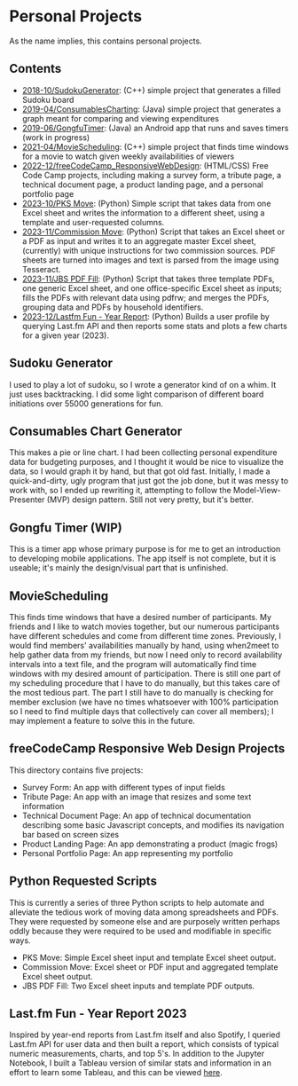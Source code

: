 # Personal Projects
As the name implies, this contains personal projects.
## Contents
- <a href="https://github.com/raechiang/Personal/tree/master/2018-10/SudokuGenerator">2018-10/SudokuGenerator</a>: (C++) simple project that generates a filled Sudoku board
- <a href="https://github.com/raechiang/Personal/tree/master/2019-04/ConsumablesCharting">2019-04/ConsumablesCharting</a>: (Java) simple project that generates a graph meant for comparing and viewing expenditures
- <a href="https://github.com/raechiang/Personal/tree/master/2019-06/GongfuTimer">2019-06/GongfuTimer</a>: (Java) an Android app that runs and saves timers (work in progress)
- <a href="https://github.com/raechiang/Personal/tree/master/2021-04/MovieScheduling">2021-04/MovieScheduling</a>: (C++) simple project that finds time windows for a movie to watch given weekly availabilities of viewers
- <a href="https://github.com/raechiang/Personal/tree/master/2022-12/freeCodeCamp_ResponsiveWebDesign">2022-12/freeCodeCamp_ResponsiveWebDesign</a>: (HTML/CSS) Free Code Camp projects, including making a survey form, a tribute page, a technical document page, a product landing page, and a personal portfolio page
- <a href="https://github.com/raechiang/Personal/tree/master/2023-10/PKS%20Move">2023-10/PKS Move</a>: (Python) Simple script that takes data from one Excel sheet and writes the information to a different sheet, using a template and user-requested columns.
- <a href="https://github.com/raechiang/Personal/tree/master/2023-11/Commission%20Move">2023-11/Commission Move</a>: (Python) Script that takes an Excel sheet or a PDF as input and writes it to an aggregate master Excel sheet, (currently) with unique instructions for two commission sources. PDF sheets are turned into images and text is parsed from the image using Tesseract.
- <a href="https://github.com/raechiang/Personal/tree/master/2023-11/JBS%20PDF%20Fill">2023-11/JBS PDF Fill</a>: (Python) Script that takes three template PDFs, one generic Excel sheet, and one office-specific Excel sheet as inputs; fills the PDFs with relevant data using pdfrw; and merges the PDFs, grouping data and PDFs by household identifiers.
- <a href="https://github.com/raechiang/Personal/tree/master/2023-12/Lastfm%20Fun%20-%20Year%20Report">2023-12/Lastfm Fun - Year Report</a>: (Python) Builds a user profile by querying Last.fm API and then reports some stats and plots a few charts for a given year (2023).

## Sudoku Generator
I used to play a lot of sudoku, so I wrote a generator kind of on a whim. It just uses backtracking. I did some light comparison of different board initiations over 55000 generations for fun.
## Consumables Chart Generator
This makes a pie or line chart. I had been collecting personal expenditure data for budgeting purposes, and I thought it would be nice to visualize the data, so I would graph it by hand, but that got old fast. Initially, I made a quick-and-dirty, ugly program that just got the job done, but it was messy to work with, so I ended up rewriting it, attempting to follow the Model-View-Presenter (MVP) design pattern. Still not very pretty, but it's better.
## Gongfu Timer (WIP)
This is a timer app whose primary purpose is for me to get an introduction to developing mobile applications. The app itself is not complete, but it is useable; it's mainly the design/visual part that is unfinished.
## MovieScheduling
This finds time windows that have a desired number of participants. My friends and I like to watch movies together, but our numerous participants have different schedules and come from different time zones. Previously, I would find members' availabilities manually by hand, using when2meet to help gather data from my friends, but now I need only to record availability intervals into a text file, and the program will automatically find time windows with my desired amount of participation. There is still one part of my scheduling procedure that I have to do manually, but this takes care of the most tedious part. The part I still have to do manually is checking for member exclusion (we have no times whatsoever with 100% participation so I need to find multiple days that collectively can cover all members); I may implement a feature to solve this in the future.
## freeCodeCamp Responsive Web Design Projects
This directory contains five projects:
- Survey Form: An app with different types of input fields
- Tribute Page: An app with an image that resizes and some text information
- Technical Document Page: An app of technical documentation describing some basic Javascript concepts, and modifies its navigation bar based on screen sizes
- Product Landing Page: An app demonstrating a product (magic frogs)
- Personal Portfolio Page: An app representing my portfolio
## Python Requested Scripts
This is currently a series of three Python scripts to help automate and alleviate the tedious work of moving data among spreadsheets and PDFs. They were requested by someone else and are purposely written perhaps oddly because they were required to be used and modifiable in specific ways.
- PKS Move: Simple Excel sheet input and template Excel sheet output.
- Commission Move: Excel sheet or PDF input and aggregated template Excel sheet output.
- JBS PDF Fill: Two Excel sheet inputs and template PDF outputs.
## Last.fm Fun - Year Report 2023
Inspired by year-end reports from Last.fm itself and also Spotify, I queried Last.fm API for user data and then built a report, which consists of typical numeric measurements, charts, and top 5's. In addition to the Jupyter Notebook, I built a Tableau version of similar stats and information in an effort to learn some Tableau, and this can be viewed <a href="https://public.tableau.com/app/profile/rachel.c1809/viz/shared/WWNK2JC26">here</a>.
